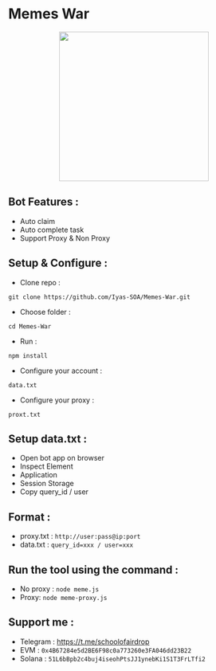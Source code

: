 # Memes War

<p align="center">
  <img height="300" height="auto" src="https://github.com/SchoolOfAirdrop/Files/blob/main/photo_2024-11-24_03-14-44.jpg">
</p>

## Bot Features :
- Auto claim
- Auto complete task
- Support Proxy & Non Proxy

## Setup & Configure :

- Clone repo :
```
git clone https://github.com/Iyas-SOA/Memes-War.git
```
- Choose folder :
```
cd Memes-War
```
- Run :
```
npm install
```
- Configure your account :
```
data.txt
```
- Configure your proxy :
```
proxt.txt
```

## Setup data.txt :
- Open bot app on browser
- Inspect Element
- Application
- Session Storage
- Copy query_id / user

## Format :
- proxy.txt : `http://user:pass@ip:port`
- data.txt : `query_id=xxx / user=xxx`

## Run the tool using the command :
- No proxy : `node meme.js`
- Proxy: `node meme-proxy.js`

## Support me :
- Telegram : https://t.me/schoolofairdrop
- EVM : `0x4B67284e5d2BE6F98c0a773260e3FA046dd23B22`
- Solana : `51L6bBpb2c4buj4iseohPtsJJ1ynebKi1S1T3FrLTfi2`
